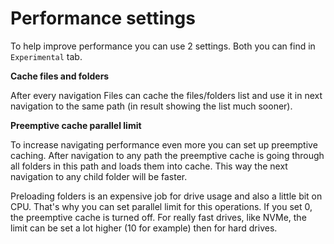 # Performance settings

To help improve performance you can use 2 settings. Both you can find in `Experimental` tab.

**Cache files and folders**

After every navigation Files can cache the files/folders list and use it in next navigation to the same path (in result showing the list much sooner).

**Preemptive cache parallel limit**

To increase navigating performance even more you can set up preemptive caching. After navigation to any path the preemptive cache is going through all folders in this path and loads them into cache. This way the next navigation to any child folder will be faster.

Preloading folders is an expensive job for drive usage and also a little bit on CPU. That's why you can set parallel limit for this operations. If you set 0, the preemptive cache is turned off. For really fast drives, like NVMe, the limit can be set a lot higher (10 for example) then for hard drives.
